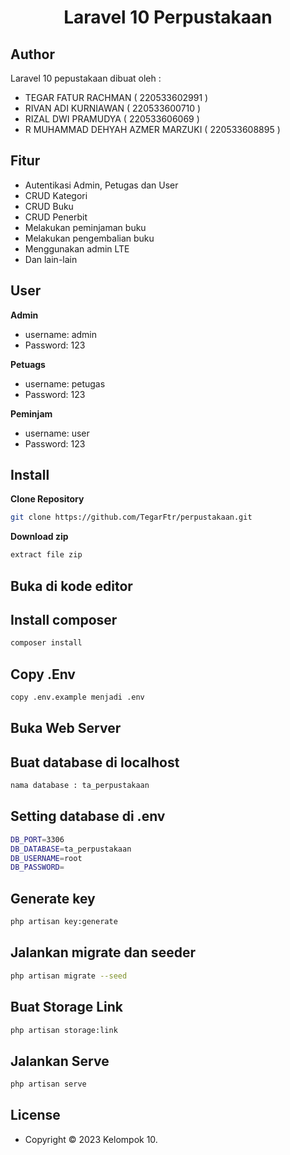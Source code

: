 <h1 align="center">Laravel 10 Perpustakaan</h1>

## Author

Laravel 10 pepustakaan dibuat oleh :

- TEGAR FATUR RACHMAN                ( 220533602991 )
- RIVAN ADI KURNIAWAN                ( 220533600710 )
- RIZAL DWI PRAMUDYA                 ( 220533606069 )
- R MUHAMMAD DEHYAH AZMER MARZUKI    ( 220533608895 )

## Fitur 

- Autentikasi Admin, Petugas dan User
- CRUD Kategori
- CRUD Buku
- CRUD Penerbit
- Melakukan peminjaman buku
- Melakukan pengembalian buku
- Menggunakan admin LTE
- Dan lain-lain

## User

**Admin**

- username: admin
- Password: 123

**Petuags**

- username: petugas
- Password: 123

**Peminjam**

- username: user
- Password: 123

## Install

**Clone Repository**

```bash
git clone https://github.com/TegarFtr/perpustakaan.git
```

**Download zip**

```bash
extract file zip
```

## Buka di kode editor


## Install composer

```bash
composer install
```

## Copy .Env

```bash
copy .env.example menjadi .env
```

## Buka Web Server


## Buat database di localhost 

```bash
nama database : ta_perpustakaan
```

## Setting database di .env

```bash
DB_PORT=3306
DB_DATABASE=ta_perpustakaan
DB_USERNAME=root
DB_PASSWORD=
```

## Generate key

```bash
php artisan key:generate
```

## Jalankan migrate dan seeder

```bash
php artisan migrate --seed
```

## Buat Storage Link

```bash
php artisan storage:link
```

## Jalankan Serve

```bash
php artisan serve
```

## License

- Copyright © 2023 Kelompok 10.
